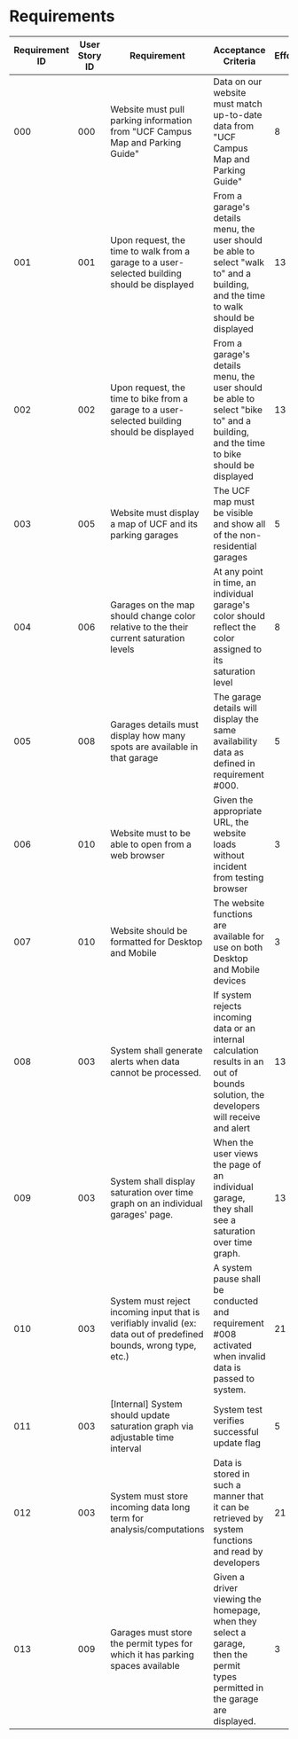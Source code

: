# Requirements

| Requirement ID | User Story ID | Requirement | Acceptance Criteria | Effort | Priority | Status |
|----------------|---------------|-------------|---------------------|--------|----------|--------|
| 000 | 000 | Website must pull parking information from "UCF Campus Map and Parking Guide" | Data on our website must match up-to-date data from "UCF Campus Map and Parking Guide" | 8 | Necessary | Not Verified |
| 001 | 001 | Upon request, the time to walk from a garage to a user-selected building should be displayed | From a garage's details menu, the user should be able to select "walk to" and a building, and the time to walk should be displayed | 13 | Desirable | Not Verified |
| 002 | 002 | Upon request, the time to bike from a garage to a user-selected building should be displayed | From a garage's details menu, the user should be able to select "bike to" and a building, and the time to bike should be displayed | 13 | Desirable | Not Verified |
| 003 | 005 | Website must display a map of UCF and its parking garages | The UCF map must be visible and show all of the non-residential garages | 5 | Necessary | Not Verified |
| 004 | 006 | Garages on the map should change color relative to the their current saturation levels | At any point in time, an individual garage's color should reflect the color assigned to its saturation level | 8 | Important | Not Verified |
| 005 | 008 | Garages details must display how many spots are available in that garage | The garage details will display the same availability data as defined in requirement #000. | 5 | Necessary | Not Verified |
| 006 | 010 | Website must to be able to open from a web browser | Given the appropriate URL, the website loads without incident from testing browser | 3 | Necessary | Verified |
| 007 | 010 | Website should be formatted for Desktop and Mobile | The website functions are available for use on both Desktop and Mobile devices | 3 | Desirable | Not Verified |
| 008 | 003 | System shall generate alerts when data cannot be processed. | If system rejects incoming data or an internal calculation results in an out of bounds solution, the developers will receive and alert | 13 | 3 | OPEN |
| 009 | 003 | System shall display saturation over time graph on an individual garages' page. | When the user views the page of an individual garage, they shall see a saturation over time graph. | 13 | 3 | OPEN |
| 010 | 003 | System must reject incoming input that is verifiably invalid (ex: data out of predefined  bounds, wrong type, etc.) | A system pause shall be conducted and requirement #008 activated when invalid data is passed to system. | 21 | 2 | OPEN |
| 011 | 003 | [Internal] System should update saturation graph via adjustable time interval | System test verifies successful update flag | 5 | 4 | OPEN |
| 012 | 003 | System must store incoming data long term for analysis/computations | Data is stored in such a manner that it can be retrieved by system functions and read by developers | 21 | 1 | WORKING |
| 013 | 009 | Garages must store the permit types for which it has parking spaces available | Given a driver viewing the homepage, when they select a garage, then the permit types permitted in the garage are displayed. | 3 | 3 | WORKING |
